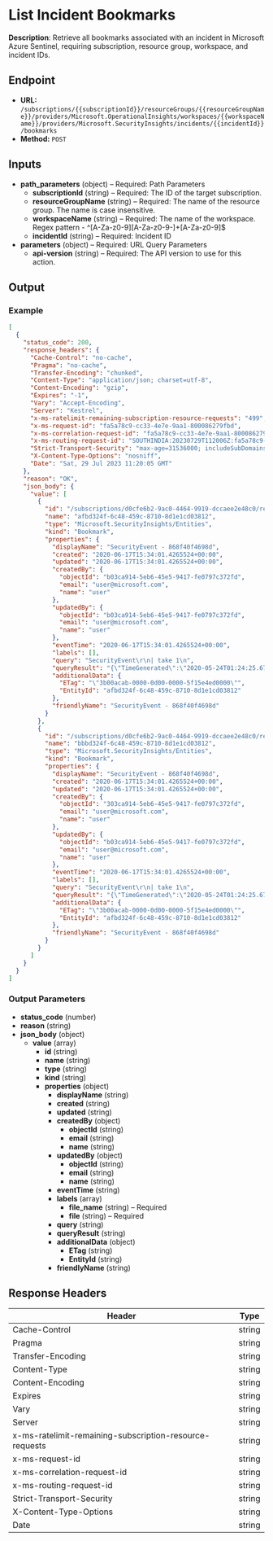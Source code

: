 # List Incident Bookmarks

**Description**: Retrieve all bookmarks associated with an incident in Microsoft Azure Sentinel, requiring subscription, resource group, workspace, and incident IDs.

## Endpoint

- **URL:** `/subscriptions/{{subscriptionId}}/resourceGroups/{{resourceGroupName}}/providers/Microsoft.OperationalInsights/workspaces/{{workspaceName}}/providers/Microsoft.SecurityInsights/incidents/{{incidentId}}/bookmarks`
- **Method:** `POST`
## Inputs

- **path_parameters** (object) – Required: Path Parameters
  - **subscriptionId** (string) – Required: The ID of the target subscription.
  - **resourceGroupName** (string) – Required: The name of the resource group. The name is case insensitive.
  - **workspaceName** (string) – Required: The name of the workspace. Regex pattern - ^[A-Za-z0-9][A-Za-z0-9-]+[A-Za-z0-9]$
  - **incidentId** (string) – Required: Incident ID
- **parameters** (object) – Required: URL Query Parameters
  - **api-version** (string) – Required: The API version to use for this action.
## Output

### Example

```json
[
  {
    "status_code": 200,
    "response_headers": {
      "Cache-Control": "no-cache",
      "Pragma": "no-cache",
      "Transfer-Encoding": "chunked",
      "Content-Type": "application/json; charset=utf-8",
      "Content-Encoding": "gzip",
      "Expires": "-1",
      "Vary": "Accept-Encoding",
      "Server": "Kestrel",
      "x-ms-ratelimit-remaining-subscription-resource-requests": "499",
      "x-ms-request-id": "fa5a78c9-cc33-4e7e-9aa1-800086279fbd",
      "x-ms-correlation-request-id": "fa5a78c9-cc33-4e7e-9aa1-800086279fbd",
      "x-ms-routing-request-id": "SOUTHINDIA:20230729T112006Z:fa5a78c9-cc33-4e7e-9aa1-800086279fbd",
      "Strict-Transport-Security": "max-age=31536000; includeSubDomains",
      "X-Content-Type-Options": "nosniff",
      "Date": "Sat, 29 Jul 2023 11:20:05 GMT"
    },
    "reason": "OK",
    "json_body": {
      "value": [
        {
          "id": "/subscriptions/d0cfe6b2-9ac0-4464-9919-dccaee2e48c0/resourceGroups/myRg/providers/Microsoft.OperationalInsights/workspaces/myWorkspace/providers/Microsoft.SecurityInsights/bookmarks/afbd324f-6c48-459c-8710-8d1e1cd03812",
          "name": "afbd324f-6c48-459c-8710-8d1e1cd03812",
          "type": "Microsoft.SecurityInsights/Entities",
          "kind": "Bookmark",
          "properties": {
            "displayName": "SecurityEvent - 868f40f4698d",
            "created": "2020-06-17T15:34:01.4265524+00:00",
            "updated": "2020-06-17T15:34:01.4265524+00:00",
            "createdBy": {
              "objectId": "b03ca914-5eb6-45e5-9417-fe0797c372fd",
              "email": "user@microsoft.com",
              "name": "user"
            },
            "updatedBy": {
              "objectId": "b03ca914-5eb6-45e5-9417-fe0797c372fd",
              "email": "user@microsoft.com",
              "name": "user"
            },
            "eventTime": "2020-06-17T15:34:01.4265524+00:00",
            "labels": [],
            "query": "SecurityEvent\r\n| take 1\n",
            "queryResult": "{\"TimeGenerated\":\"2020-05-24T01:24:25.67Z\",\"Account\":\"\\\\ADMINISTRATOR\",\"AccountType\":\"User\",\"Computer\":\"SecurityEvents\",\"EventSourceName\":\"Microsoft-Windows-Security-Auditing\",\"Channel\":\"Security\",\"Task\":12544,\"Level\":\"16\",\"EventID\":4625,\"Activity\":\"4625 - An account failed to log on.\",\"AuthenticationPackageName\":\"NTLM\",\"FailureReason\":\"%%2313\",\"IpAddress\":\"176.113.115.73\",\"IpPort\":\"0\",\"LmPackageName\":\"-\",\"LogonProcessName\":\"NtLmSsp \",\"LogonType\":3,\"LogonTypeName\":\"3 - Network\",\"Process\":\"-\",\"ProcessId\":\"0x0\",\"__entityMapping\":{\"\\\\ADMINISTRATOR\":\"Account\",\"SecurityEvents\":\"Host\"}}",
            "additionalData": {
              "ETag": "\"3b00acab-0000-0d00-0000-5f15e4ed0000\"",
              "EntityId": "afbd324f-6c48-459c-8710-8d1e1cd03812"
            },
            "friendlyName": "SecurityEvent - 868f40f4698d"
          }
        },
        {
          "id": "/subscriptions/d0cfe6b2-9ac0-4464-9919-dccaee2e48c0/resourceGroups/myRg/providers/Microsoft.OperationalInsights/workspaces/myWorkspace/providers/Microsoft.SecurityInsights/bookmarks/bbbd324f-6c48-459c-8710-8d1e1cd03812",
          "name": "bbbd324f-6c48-459c-8710-8d1e1cd03812",
          "type": "Microsoft.SecurityInsights/Entities",
          "kind": "Bookmark",
          "properties": {
            "displayName": "SecurityEvent - 868f40f4698d",
            "created": "2020-06-17T15:34:01.4265524+00:00",
            "updated": "2020-06-17T15:34:01.4265524+00:00",
            "createdBy": {
              "objectId": "303ca914-5eb6-45e5-9417-fe0797c372fd",
              "email": "user@microsoft.com",
              "name": "user"
            },
            "updatedBy": {
              "objectId": "b03ca914-5eb6-45e5-9417-fe0797c372fd",
              "email": "user@microsoft.com",
              "name": "user"
            },
            "eventTime": "2020-06-17T15:34:01.4265524+00:00",
            "labels": [],
            "query": "SecurityEvent\r\n| take 1\n",
            "queryResult": "{\"TimeGenerated\":\"2020-05-24T01:24:25.67Z\",\"Account\":\"\\\\ADMINISTRATOR\",\"AccountType\":\"User\",\"Computer\":\"SecurityEvents\",\"EventSourceName\":\"Microsoft-Windows-Security-Auditing\",\"Channel\":\"Security\",\"Task\":12544,\"Level\":\"16\",\"EventID\":4625,\"Activity\":\"4625 - An account failed to log on.\",\"AuthenticationPackageName\":\"NTLM\",\"FailureReason\":\"%%2313\",\"IpAddress\":\"176.113.115.73\",\"IpPort\":\"0\",\"LmPackageName\":\"-\",\"LogonProcessName\":\"NtLmSsp \",\"LogonType\":3,\"LogonTypeName\":\"3 - Network\",\"Process\":\"-\",\"ProcessId\":\"0x0\",\"__entityMapping\":{\"\\\\ADMINISTRATOR\":\"Account\",\"SecurityEvents\":\"Host\"}}",
            "additionalData": {
              "ETag": "\"3b00acab-0000-0d00-0000-5f15e4ed0000\"",
              "EntityId": "afbd324f-6c48-459c-8710-8d1e1cd03812"
            },
            "friendlyName": "SecurityEvent - 868f40f4698d"
          }
        }
      ]
    }
  }
]
```
### Output Parameters

- **status_code** (number)
- **reason** (string)
- **json_body** (object)
  - **value** (array)
    - **id** (string)
    - **name** (string)
    - **type** (string)
    - **kind** (string)
    - **properties** (object)
      - **displayName** (string)
      - **created** (string)
      - **updated** (string)
      - **createdBy** (object)
        - **objectId** (string)
        - **email** (string)
        - **name** (string)
      - **updatedBy** (object)
        - **objectId** (string)
        - **email** (string)
        - **name** (string)
      - **eventTime** (string)
      - **labels** (array)
        - **file_name** (string) – Required
        - **file** (string) – Required
      - **query** (string)
      - **queryResult** (string)
      - **additionalData** (object)
        - **ETag** (string)
        - **EntityId** (string)
      - **friendlyName** (string)
## Response Headers

| Header | Type |
|--------|------|
| Cache-Control | string |
| Pragma | string |
| Transfer-Encoding | string |
| Content-Type | string |
| Content-Encoding | string |
| Expires | string |
| Vary | string |
| Server | string |
| x-ms-ratelimit-remaining-subscription-resource-requests | string |
| x-ms-request-id | string |
| x-ms-correlation-request-id | string |
| x-ms-routing-request-id | string |
| Strict-Transport-Security | string |
| X-Content-Type-Options | string |
| Date | string |